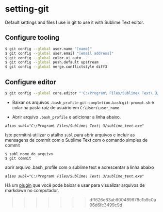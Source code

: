 # setting-git

Default settings and files I use in git to use it with Sublime Text editor.

## Configure tooling

```sh
$ git config --global user.name "[name]"
$ git config --global user.email "[email address]"
$ git config --global color.ui auto
$ git config --global push.default upstream
$ git config --global merge.conflictstyle diff3
```

## Configure editor

```sh
$ git config --global core.editor "'C:/Program\ Files/Sublime\ Text\ 3/sublime_text.exe' -n -w"
```

* Baixar os arquivos `.bash_profile` `git-completion.bash` `git-prompt.sh` e colar na pasta raiz de usuário em `C:\Users\user_name`

* Abrir arquivo `.bash_profile` e adicionar a linha abaixo. 

*`alias subl="C:/Program\ Files/Sublime\ Text\ 3/sublime_text.exe"`*

Isto permitirá utilizar o atalho `subl` para abrir arquivos e incluir as mensagens de commit com o Sublime Text com o comando simples de commit

```
$ subl nome_do_arquivo
$ git commit
```

abrir arquivo .bash_profile com o sublime text e acrescentar a linha abaixo

*`alias subl="C:/Program\ Files/Sublime\ Text\ 3/sublime_text.exe"`*

Há um [plugin][packagecontrol] que você pode baixar e usar para visualizar arquivos de markdown no computador.
>>>>>>> dff626e83ab600489678c1b9c0a96d6fc3499c9d

[packagecontrol]:<https://packagecontrol.io/installation#st3>
